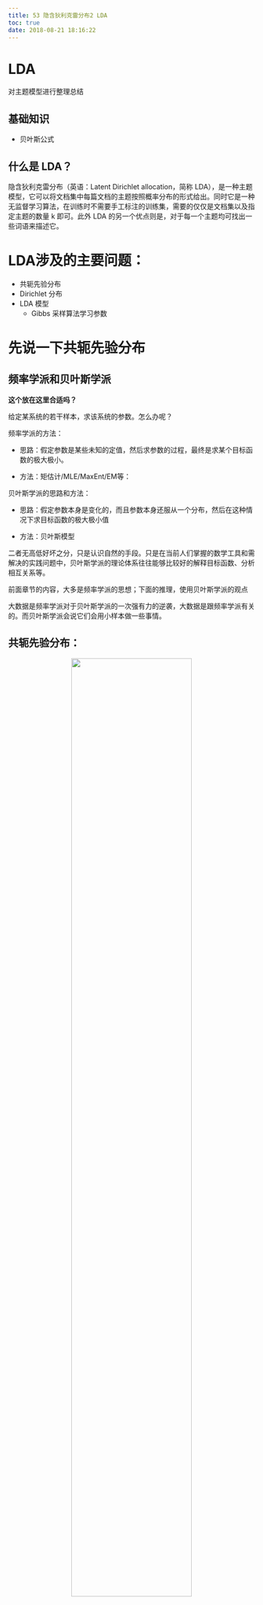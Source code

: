 ```yaml
---
title: 53 隐含狄利克雷分布2 LDA
toc: true
date: 2018-08-21 18:16:22
---
```

# LDA

对主题模型进行整理总结


## 基础知识

* 贝叶斯公式


## 什么是 LDA？


隐含狄利克雷分布（英语：Latent Dirichlet allocation，简称 LDA），是一种主题模型，它可以将文档集中每篇文档的主题按照概率分布的形式给出。同时它是一种无监督学习算法，在训练时不需要手工标注的训练集，需要的仅仅是文档集以及指定主题的数量 k 即可。此外 LDA 的另一个优点则是，对于每一个主题均可找出一些词语来描述它。


# LDA涉及的主要问题：


- 共轭先验分布
- Dirichlet 分布
- LDA 模型
    - Gibbs 采样算法学习参数








# 先说一下共轭先验分布




## 频率学派和贝叶斯学派


**这个放在这里合适吗？**

给定某系统的若干样本，求该系统的参数。怎么办呢？

频率学派的方法：




  * 思路：假定参数是某些未知的定值，然后求参数的过程，最终是求某个目标函数的极大极小。


  * 方法：矩估计/MLE/MaxEnt/EM等：


贝叶斯学派的思路和方法：


  * 思路：假定参数本身是变化的，而且参数本身还服从一个分布，然后在这种情况下求目标函数的极大极小值


  * 方法：贝叶斯模型


二者无高低好坏之分，只是认识自然的手段。只是在当前人们掌握的数学工具和需解决的实践问题中，贝叶斯学派的理论体系往往能够比较好的解释目标函数、分析相互关系等。

前面章节的内容，大多是频率学派的思想；下面的推理，使用贝叶斯学派的观点

大数据是频率学派对于贝叶斯学派的一次强有力的逆袭，大数据是跟频率学派有关的。而贝叶斯学派会说它们会用小样本做一些事情。


## 共轭先验分布：

<p align="center">
    <img width="70%" height="70%" src="http://images.iterate.site/blog/image/180728/ceehb3b1fL.png?imageslim">
</p>

不同的参数\theta的时候都是除以 p(x)的，所以 p(x)本身跟我是没有关系的，只是样本存在的证据，它本身无法对我的\theta 提供更多信息

所以要想\(P(\theta \mid x)\) 最大，本质上就是想让\(P(\theta \mid x)P(\theta)\) 最大，

在极大似然估计 MLE中，我们是假定\(P(\theta)\) 都是相等的，即均匀分布，所以求出最大的\(P(\theta \mid x)\) 我们就认为是最大的\(P(\theta \mid x)\) 。**是这样吗？要验证下。**

而如果\(P(\theta)\) 不是均匀分布的，那么我们就需要考虑\(P(\theta \mid x)P(\theta)\) 这个整体，就是 MAP，即极大后验概率。

这一点可以认为：频率学派是贝叶斯学派的一种特殊情况，即\(P(\theta)\) 为均匀分布。

正常而言\(P(\theta \mid x)\) 这个后验概率的分布，与\(P(\theta)\) 这个先验概率分布是不同的分布，如果选择了某一个合适的\(P(\theta \mid x)\) ，是的二者是同样的分布率，那么这种时候先验和后验就是互为共轭分布，而这个时候的这个先验函数\(P(\theta)\) 就是似然函数\(P(\theta \mid x)\) 的共轭先验分布。

** 为什么要使先验概率和后验概率是同一种分布呢？ **


##


<p align="center">
    <img width="70%" height="70%" src="http://images.iterate.site/blog/image/180728/B04kEfJ5fe.png?imageslim">
</p>



## 到底为什么要提出共轭先验分布？ 在实践层面如何起作用？


共轭先验分步的实践意义


<p align="center">
    <img width="70%" height="70%" src="http://images.iterate.site/blog/image/180728/l38Kba4G7j.png?imageslim">
</p>

其实我们已经接触过了：


<p align="center">
    <img width="70%" height="70%" src="http://images.iterate.site/blog/image/180728/L0FmmCKHcJ.png?imageslim">
</p>

$\lambda$ 是乘法因子。

为什么敢加这个<p align="center">
    <img width="70%" height="70%" src="http://images.iterate.site/blog/image/180728/e3h2I37cIe.png?imageslim">
</p>？本质上平方和损失就是假定参数\theta 服从高斯分布的贝叶斯学派的思想。没明白？

$f(x)=a*e^(b*x^2)$  这里面的 a 和 b 都是系数，如果能得到这个，这里面的 x 一定是高斯分布的，只不过这里面的均值是 0。好像有这么一回事。再看下。

上面这个其实就是贝叶斯学派的一个应用。再看一下之前这部分的文章。



OK，继续复习：

<p align="center">
    <img width="70%" height="70%" src="http://images.iterate.site/blog/image/180728/b19CcldlcC.png?imageslim">
</p>


这个东西可以在一定程度上解释：频率的极限是概率。

这个与我们的大数定理是不矛盾的


那么我们现在给出一个问题：

<p align="center">
    <img width="70%" height="70%" src="http://images.iterate.site/blog/image/180728/0FI6D99EGA.png?imageslim">
</p>

<p align="center">
    <img width="70%" height="70%" src="http://images.iterate.site/blog/image/180728/8e2m4gaH9f.png?imageslim">
</p>不能，因为我们的样本太少了。


如果对公式进行修正，感觉就合理了一些了。那么这个修正的值是什么？为什么可以加上这个修正值？这个加几这个背后有什么理论吗？

我们就造一个理论出来：

上述过程的理论解释：

<p align="center">
    <img width="70%" height="70%" src="http://images.iterate.site/blog/image/180728/5ccmAC36Al.png?imageslim">
</p>

**我还是没有明白为什么要用共轭先验？普通的先验为什么不行？为什么后验与先验一定是同分布的？**

Beta分布就是二项分布的共轭分布。

先验概率和后验概率的关系：


<p align="center">
    <img width="70%" height="70%" src="http://images.iterate.site/blog/image/180728/KCmK1Hd8cg.png?imageslim">
</p>

到<p align="center">
    <img width="70%" height="70%" src="http://images.iterate.site/blog/image/180728/higL6m7mjk.png?imageslim">
</p>这一步，是把归化因子去掉了。

可见，上面的二项分布，乘以一个 Beta 分布，结果仍然服从一个 Beta 分布。

所以，先验后验都是 Beta 分布，所以它们互为共轭的。

其实先验分布的\alpha 和\beta 与 x 进行了加和，而 x 是硬币扔完之后朝上的次数。

我们把\alpha 和\beta 叫做伪计数。




## 伪计数


<p align="center">
    <img width="70%" height="70%" src="http://images.iterate.site/blog/image/180728/AjGh5JEbiF.png?imageslim">
</p>

而上面的例子中的 5 和 10 就对应 $\alpha$ 和 $\beta$ ，可以看到，这个 5 和 10 在样本数量很少的时候，可以极大的调节这个结论使更合理，但是如果在样本很大的时候，5和 10 就不起作用了，

这个其实就是用贝叶斯这套机制的重要内容：能够在小样本的时候，使它在一定程度上是合理的。我们发现，如果不加上 5 和 10，那么结果显然过拟合了，而有了这个先验的条件就可以避免过拟合。

实际上之前我们讲的<p align="center">
    <img width="70%" height="70%" src="http://images.iterate.site/blog/image/180728/KIc0c3IF8L.png?imageslim">
</p>也就是为了防止过拟合。

感觉上面的这还是很厉害的，但是只支持二项分布吗？

实际上是可以推广出来的：

## 共轭先验的直接推广


从 2 到 K：

* 二项分布 -> 多项分布
* Beta分布 -> Dirichlet分布


**厉害呀。看到多项分布，立马就想到了文档的主题分布和主题的词分布 都是多项分布。**

这里我么加一个引子：一个 Gamma 函数

# Gamma函数


Γ函数是阶乘在实数上的推广

<p align="center">
    <img width="70%" height="70%" src="http://images.iterate.site/blog/image/180728/fb0hkfdEe9.png?imageslim">
</p>

所以，当我们看到\(\Gamma(n)\)的时候，一定要知道这个是\((n-1)!\)

**厉害了，这个函数是怎么发现的？**

OK，我们继续看 Dirichlet 分布：


# Dirichlet 分步


参照 Beta 分步的定义：

<p align="center">
    <img width="70%" height="70%" src="http://images.iterate.site/blog/image/180728/d3EkcDfaCI.png?imageslim">
</p>

## Dirichlet分步的定义：


<p align="center">
    <img width="70%" height="70%" src="http://images.iterate.site/blog/image/180728/Fhc6Fl9kID.png?imageslim">
</p>

解释一下：

刚才我们的 Beta 分布 里面的\alpha 和\beta 是超参数

把\theta 变成 k 个，组成一个向量\(overrightarrow{p}\)

把\alpha 写成 k 个，组成一个向量\(overrightarrow{\alpha}\)


![](http://images.iterate.site/blog/image/180728/ihldJDkClc.png?imageslim)就是对应的<p align="center">
    <img width="70%" height="70%" src="http://images.iterate.site/blog/image/180728/3iL52b41Cf.png?imageslim">
</p>




![](http://images.iterate.site/blog/image/180728/mHgiekgkjD.png?imageslim)就是对应的<p align="center">
    <img width="70%" height="70%" src="http://images.iterate.site/blog/image/180728/a3aaHBfb2k.png?imageslim">
</p>


比如说 $\alpha_1=2$，$\alpha_2=3$，$\alpha_3=4$ 那么：


<p align="center">
    <img width="70%" height="70%" src="http://images.iterate.site/blog/image/180728/jJL85d19G4.png?imageslim">
</p>就是： $9!/(1!2!3!)$




我们假定![](http://images.iterate.site/blog/image/180728/55Ei454I9C.png?imageslim)记作：![](http://images.iterate.site/blog/image/180728/f55Fbcd3d7.png?imageslim)也就是说：<p align="center">
    <img width="70%" height="70%" src="http://images.iterate.site/blog/image/180728/FI9gCbaeI5.png?imageslim">
</p>

我们说一下 $\alpha$ 对我们的分布的影响：


## Dirichlet 分步分析


<p align="center">
    <img width="70%" height="70%" src="http://images.iterate.site/blog/image/180728/AbakBGhC3g.png?imageslim">
</p>

参数决定的是 $p1,p2...pk$  的概率。


<p align="center">
    <img width="70%" height="70%" src="http://images.iterate.site/blog/image/180728/1cm8lD07Fk.png?imageslim">
</p>所以它的自由度是 k-1维的，所以，我们的 Dirichlet 分布是用 k 个变量来约束 k-1个变量。


比如说，抛硬币那个例子中的\theta 朝上的概率，实际上只有这一个参数，但是到了 Beta 分布里面，就有了\alpha 和\beta 两个参数 来决定一个\theta 。

虽然说\alpha 有 k 个，但是我们实践中取\alpha_1=\alpha_2=...=\alpha_k 等于某一个数。k个维度都取相同的。

这个时候就是对称的 dirichlet 分布。

因为正常而言，我们无法假定这 p_1，p_2，p_k那个维度是更重要的。因此根据最大熵模型的特点，什么都不知道的时候，取均匀分布。

Symmetric Dirichlet distribution

A very common special case is the symmetric Dirichlet distribution, where all of the elements making up the parameter vector have the same value. Symmetric Dirichlet distributions are often used when a Dirichlet prior is called for, since there typically is no prior knowledge favoring one component over another.Since all elements of the parameter vector have the same value, the distribution alternatively can be parametrized by a single scalar value α, called the concentration parameter(聚集参数).

所以，这个时候\alpha 全部相等，此时，就从一个向量退化称一个标量


## 对称 Dirichlet 分布：




<p align="center">
    <img width="70%" height="70%" src="http://images.iterate.site/blog/image/180728/9lhgcbLF21.png?imageslim">
</p>


<p align="center">
    <img width="70%" height="70%" src="http://images.iterate.site/blog/image/180728/5AACLcFfmh.png?imageslim">
</p>




## 对称 Dirichlet 分布的参数分析：




<p align="center">
    <img width="70%" height="70%" src="http://images.iterate.site/blog/image/180728/HEHC73d2Bg.png?imageslim">
</p>

\alpha 等于 1 时候是平的

\alpha 大于 1 的时候是中间高的。

\alpha 小于 1    在某一个维度上，p1=p2=0的时候，p3值能取最大， 取某一个维度的时候概率是最高的，取三个都相等的时候概率是最低的。 **什么意思？**

这个图的意思是：假如说 x1，x2,x3是三个概率，三个维度上取加和为 1，那么，我只需要研究 x1，x2就行，对于任何的 x1 取某个值，x2取某个值，等一定会有某个概率值，那个值我们记作 p(x1,x2)，由于是画的 p(x1,x2)的 lnp(x1,x2)，因此有正有负。

**还是没明白？到底这个图的纵轴是什么？为什么与\alpha 有关？x是什么？p是什么？**



比如我有<p align="center">
    <img width="70%" height="70%" src="http://images.iterate.site/blog/image/180728/HF7eh92fDk.png?imageslim">
</p>这几个点的分布，取第一个值的概率是 0.2，取第二个是 0.3.。。，如果我以概率来从这几个数中取，可能有 30%的情况取到第二个数，虽然第三个数取到的概率是 0.03，但是仍然是可能被取到的，如果做了 1000 次实验，正常而言，可能有 30 次被取到。

而上图：比如说这个点![](http://images.iterate.site/blog/image/180728/EA9690BH1E.png?imageslim)有 0.2的概率被取到而<p align="center">
    <img width="70%" height="70%" src="http://images.iterate.site/blog/image/180728/572Ihkg00B.png?imageslim">
</p>可能有 0.1的概率被取到。

**上面这个图是从 wiki 上下载的，最好到 wiki 上再看一下，因为还没怎么理解它的意思。**


<p align="center">
    <img width="70%" height="70%" src="http://images.iterate.site/blog/image/180728/gCC09b4B4C.png?imageslim">
</p>




## 参数 α 对 Dirichlet 分布的影响




<p align="center">
    <img width="70%" height="70%" src="http://images.iterate.site/blog/image/180728/L6ffAkJ1EA.png?imageslim">
</p>

\(x_1,x_2,p(x_1,x_2)\)这张图更重要，x1是一个轴，x2是一个轴，纵轴是 p(x1,x2) 是一个概率值，所以

\(\{a_k\}=0.1\) 时候，会极大的归属到某个轴上，这样就利于做收敛，因为我的词就老是会几种到某个主题上去，经过若干次迭代就能得到我们的结论。而\alpha 越小，就表示主题越鲜明。

而\alpha 为 1 的时候，意味着各个主题被取到的概率是一样的，也就是说这时候的主题是最不鲜明的。

当\alpha 很大的时候，相当于主题偏向于都几种在最中庸的那种状态。即这篇文章只要是社会上出现的主题，都会涉及 。越是主题相等越不鲜明。



当\alpha=1的时候，这个


<p align="center">
    <img width="70%" height="70%" src="http://images.iterate.site/blog/image/180728/62LDaFab1I.png?imageslim">
</p>

式子里面的 \(p_k^{\alpha-1}\) 就是 1 ，其实就是均匀分布。



注意，当我们的语料的数量足够大的时候，\alpha 的值其实是没有影响的，因为这个时候\alpha 先验的额影响已经很小了。



参数选择对对称 Dirichlet 分布的影响

When α=1, the symmetric Dirichlet distribution is
equivalent to a uniform distribution over the open
standard (K−1)-simplex, i.e. it is uniform over all
points in its support. Values of the concentration
parameter above 1 prefer variants that are dense,
evenly distributed distributions, i.e. all the valu es
within a single sample are similar to each other. Values
of the concentration parameter below 1 prefer sparse
distributions, i.e. most of the values within a single
sample will be close to 0, and the vast majority of the
mass will be concentrated in a few of the values.




## 多项分布的共轭分布是 Dirichlet 分布




<p align="center">
    <img width="70%" height="70%" src="http://images.iterate.site/blog/image/180728/ckd0fii7DC.png?imageslim">
</p>



说实话上面的还没怎么理解。

现在开始说明 LDA“

这个 LDA 一定要自己解释清楚，并且根据


# LDA的解释


共有 m 篇文章，一共涉及了 K 个主题；

每篇文章(长度为 N m )都有各自的主题分布，主题分布是多项分布，该多项分布的参数服从 Dirichlet 分布，该 Dirichlet 分布的参数为α；

每个主题都有各自的词分布，词分布为多项分布，该多项分布的参数服从 Dirichlet 分布，该 Dirichlet 分布的参数为 β ；

对于某篇文章中的第 n 个词，首先从该文章的主题分布中采样一个主题，然后在这个主题对应的词分布中采样一个词。不断重复这个随机生成过程，直到 m 篇文章全部完成上述过程。



m篇文档是样本给定的，K是我们自己设的。

主题分布是一个 k 点分布，因此这个主题分布是多项的，只不过在某些主题上概率大些而已。这个主题的参数服从的是 Dirichlet 分布，这个 Dirichlet 分布的参数我们记作\alpha .

任何一个主题在词典中的所有词上都有一个概率值，只不过有的概率值是极小的而已，


<p align="center">
    <img width="70%" height="70%" src="http://images.iterate.site/blog/image/180728/iHkdmG7mBE.png?imageslim">
</p>

这个 w 表示的是文档的第 n 个词，是一个可以观测的变量。

首先，\alpha 是 dirichlet 分布的参数，根据这个参数就可以决定一个主题分布 \(\overrightarrow{\vartheta}_m\)，我们从主题分布里面可以采样出一个主题出来： \(z_{m,n}\)，（**什么叫就可以采样出一个主题？**）这个就是第 m 篇文档的第 n 个词应该属于那个主题。

然后，如果有了\beta 这个超参数，我们就可以利用这个超参数所决定的 dirichlet 分布去采样出一个相应的词分布出来\(\overrightarrow{\varphi}_k\)，假设有 K 个主题，那么我的词分布就有 K 个，比如，我的主题的数目是 K，词的数目是 V，那么对于一号主题而言，一号主题的词分布是 V 个值，二号主题的词分布也是 V 个值，等等。所以这个\(\varphi\) 是有 K 个的。那这样子有 K 个主题，我从主题分布\(\overrightarrow{\vartheta}_m\)里面采样出某一个主题 \(z_{m,n}\)，因此，我就用这个主题 \(z_{m,n}\)与我的 K 个主题分布\(\overrightarrow{\varphi}_k\)一结合，我就选中了第 z 个主题，然后。。。。 由于前面我们已经有一个主题 \(z_{m,n}\)，那么这个主题对应的词分布是多少，这个就共同决定了一个词\(w_{m,n}\)。

上面就是这个模型的物理意义。** 没明白？**

方框的意思是一对多



这个是本章的最关键的一页。


## 详细解释




<p align="center">
    <img width="70%" height="70%" src="http://images.iterate.site/blog/image/180728/b2IElhdKEA.png?imageslim">
</p>

一般用 term 和 token 来表示词汇或词项，也就是字典里面的词，这个是不可重复的，

而 word 是可以重复的某一个词，是文章中的某个词。

其实感觉上面这一页还是比较好理解的。

图中 K 为主题个数，M为文档总数，Nm是第 m 个文档的单词总数。β是每个 Topic 下词的多项分布的 Dirichlet 先验参数，α是每个文档下 Topic 的多项分布的 Dirichlet 先验参数。zmn是第 m 个文档中第 n 个词的主题，wmn是 m 个文档中的第 n 个词。两个隐含变量θ和φ分别表示第 m 个文档下的 Topic 分布和第 k 个 Topic 下词的分布，前者是 k 维(k为 Topic 总数)向量，后者是 v 维向量(v为词典中 term 总数)



我们来说一下参数的学习


# 参数的学习




<p align="center">
    <img width="70%" height="70%" src="http://images.iterate.site/blog/image/180728/ci8fcmK536.png?imageslim">
</p>

上面这个式子根据的是贝叶斯网络

但是为什么这个地方这么写？\(\overrightarrow{\varphi}_{z_{m,n} }\)


因为 z 可以看成是一个 int 值，它采样出来某一个 z 的时候，我就用这个主题编号去选第几个主题分布就行。因此，虽然这么写，但是本质上是两个变量。


注意，这个地方是一个词袋模型 ，比如说一把一篇文档打乱了之后，在 LDA 中仍然认为这个是同一片文章







那么在给定了主题和给定了词分布的情况下，看到词的概率有多大呢？




## 似然概率




<p align="center">
    <img width="70%" height="70%" src="http://images.iterate.site/blog/image/180728/KBf22BD114.png?imageslim">
</p>

\(W_{mn}\) 指的是第 m 篇文档的第 n 个词。这个词是 t 的概率就是：<p align="center">
    <img width="70%" height="70%" src="http://images.iterate.site/blog/image/180728/0G9577hHfH.png?imageslim">
</p>

比如 p(Wmn="好")


<p align="center">
    <img width="70%" height="70%" src="http://images.iterate.site/blog/image/180728/9ClF1B2HHa.png?imageslim">
</p>这个就是整个看到的整个语料的联合概率。厉害了


实际上由于每个


<p align="center">
    <img width="70%" height="70%" src="http://images.iterate.site/blog/image/180728/IHfhc3L709.png?imageslim">
</p>

非常小，也就是说这个


<p align="center">
    <img width="70%" height="70%" src="http://images.iterate.site/blog/image/180728/f0KECBFhBd.png?imageslim">
</p>

会非常非常小，而这个时候计算机里面就要取对数，不然实在太小。这个问题在 HMM 中也会介绍







现在说一下 Gibbs 采样：




# Gibbs 采样




<p align="center">
    <img width="70%" height="70%" src="http://images.iterate.site/blog/image/180728/8L1faH5h4e.png?imageslim">
</p>

给定了\alpha 和 \beta  我们想推测一下这个词与某个主题出现的联合概率。

因为假如我拿到了这个联合概率，那么所有的信息都能拿到。这个之前说过，比如我有 p(x,y)那么要求 p(x)就直接把 y 求积分积掉就行。而如果还要求 p(x|y)那么就是 p(x,y)/p(y)  就行

联合分布：


<p align="center">
    <img width="70%" height="70%" src="http://images.iterate.site/blog/image/180728/7la33312jj.png?imageslim">
</p>

\(p(\overrightarrow{w}\mid \overrightarrow{z},\overrightarrow{\beta})\) 相当于是给定了某个主题之下的采样的某个词的概率。

\(p(overrightarrow{z}\mid \overrightarrow{\alpha})\) 这个是给定了\alpha 之后采样的某个主题的概率是多大。

虽然这两个式子看起来不同，但是实际上在网络上是类似的：

\(p(overrightarrow{z}\mid \overrightarrow{\alpha})\) 对应<p align="center">
    <img width="70%" height="70%" src="http://images.iterate.site/blog/image/180728/6D8eJ78dD3.png?imageslim">
</p>

\(p(\overrightarrow{w}\mid \overrightarrow{z},\overrightarrow{\beta})\) 对应<p align="center">
    <img width="70%" height="70%" src="http://images.iterate.site/blog/image/180728/F2IE7c96F3.png?imageslim">
</p>

\(n_m^{(k)}\)  即第 m 个文档里面主题 k 出现的次数。



先计算第一个因子：


## 计算因子


<p align="center">
    <img width="70%" height="70%" src="http://images.iterate.site/blog/image/180728/5ke41dbj0j.png?imageslim">
</p>

<p align="center">
    <img width="70%" height="70%" src="http://images.iterate.site/blog/image/180728/89Gakhk3I0.png?imageslim">
</p>

解释：

\(p(\overrightarrow{w}\mid \overrightarrow{z},\overrightarrow{\beta})\) 是\beta 到 w ，所以要对\Phi 进行积分，所以说我们给定了超参数\beta 的时候，采样到了某一个词分布\(\underline{\Phi}\) ，然后在给定了词分布和第 z 号主题的时候，我们采样到了这个词\(p(\overrightarrow{w}\mid \overrightarrow{z},\underline{\Phi})\)  。最后我们把所有的主题都做一个积分。

再说细一点：比如我的\beta 会采样到很多的词分布，这次采样到了某个词分布，能够得到这个词 word，然后有一次采样到了某个分布，又能够得到这个词 word，每一个都相当于是从\beta 到 w 的路径。我们把所有的词分布都采样完，再把每一个词分布得到这个词的概率都加起来，就得到了这个式子。

我的理解：就是不管你过来的是什么主题，我只想算出在这一套\beta的情况下 ，某个为 t 的词出现的概率是多少。就是这个积分的意思。






由于![](http://images.iterate.site/blog/image/180728/69a6KDF3jb.png?imageslim)是一个 dirichlet 分布，而![](http://images.iterate.site/blog/image/180728/dl6AfLE4kl.png?imageslim)所以，我们可以把这个带入到<p align="center">
    <img width="70%" height="70%" src="http://images.iterate.site/blog/image/180728/CIc4Hi1hcc.png?imageslim">
</p>




里面。




我们看前面这个：<p align="center">
    <img width="70%" height="70%" src="http://images.iterate.site/blog/image/180728/636k5DGEcD.png?imageslim">
</p>，这个是给定了某个主题的词分布




和某个主题之后，词的概率，这是一个普通的多项分布。由于 term 有 V 个，所以这是一个 V 项分布。那么当我的 w 想取到 t 的时候，有多少个是属于 z 这个分布的，就是<p align="center">
    <img width="70%" height="70%" src="http://images.iterate.site/blog/image/180728/gJKjg0H8HL.png?imageslim">
</p>







**![](http://images.iterate.site/blog/image/180728/5F5mjh1F4A.png?imageslim)这个式子没明白？为什么![](http://images.iterate.site/blog/image/180728/2Gi04JgaJ0.png?imageslim)这个放在![](http://images.iterate.site/blog/image/180728/fLE56JF5HH.png?imageslim)前面？为什么是<p align="center">
    <img width="70%" height="70%" src="http://images.iterate.site/blog/image/180728/2Bc9KD1DGi.png?imageslim">
</p>这个？里面的乘法是那里来的？而且为什么要先对 t 求 prod？这个<p align="center">
    <img width="70%" height="70%" src="http://images.iterate.site/blog/image/180728/c8dCKJDJ6d.png?imageslim">
</p>是数出来的吗？为什么要相乘？而且，多项分布的时候，求其中某一个出现的概率是怎么算的？多项分布再看下。**














那么拿到了这个积分<p align="center">
    <img width="70%" height="70%" src="http://images.iterate.site/blog/image/180728/J1h8dckDA3.png?imageslim">
</p>怎么求呢？首先我们看到了：




![](http://images.iterate.site/blog/image/180728/6D993hIhHB.png?imageslim)这个式子的左右两边同时对 p 求积分，左边对 p 积分是 1，那么我正好把右边的![](http://images.iterate.site/blog/image/180728/2fEjGmg1ad.png?imageslim)乘到左边去，然后得到![](http://images.iterate.site/blog/image/180728/mf7b1KkkEm.png?imageslim)而由于<p align="center">
    <img width="70%" height="70%" src="http://images.iterate.site/blog/image/180728/m9Fm8DfGeC.png?imageslim">
</p>



这部分不含![](http://images.iterate.site/blog/image/180728/mic9Ed2jeh.png?imageslim)，因此把它直接放到积分外面，而<p align="center">
    <img width="70%" height="70%" src="http://images.iterate.site/blog/image/180728/94jh113gEE.png?imageslim">
</p>
的积分根绝上面的式子可以写成![](http://images.iterate.site/blog/image/180728/4CEcCF9Ebk.png?imageslim)。也就是说：得到：<p align="center">
    <img width="70%" height="70%" src="http://images.iterate.site/blog/image/180728/E0LJ8B39I6.png?imageslim">
</p>





## 类似的，可以计算第二个因子：




<p align="center">
    <img width="70%" height="70%" src="http://images.iterate.site/blog/image/180728/i8flD50maJ.png?imageslim">
</p>



上面的两个可以看成：![](http://images.iterate.site/blog/image/180728/15kJAIKi0G.png?imageslim)与![](http://images.iterate.site/blog/image/180728/g1Fd9hl2J5.png?imageslim)成正比，![](http://images.iterate.site/blog/image/180728/4jgegF9FhK.png?imageslim)与<p align="center">
    <img width="70%" height="70%" src="http://images.iterate.site/blog/image/180728/5JG8JkhF5a.png?imageslim">
</p>成正比。而所以，后面我就不管分母的问题，只管分子，**为什么可以不管分母？难道，不管是什么\alpha 的<p align="center">
    <img width="70%" height="70%" src="http://images.iterate.site/blog/image/180728/j1iD83mKCF.png?imageslim">
</p>都一样？**

所以，我们就可以往后面写了：

我要想知道这个词属于某个主题的概率：就看一下除了我这个词之外，其它的词的主题是什么。

Gibbs采样蕴含这一个思想：我想看看我所属的类别，我就看看别的人属于什么类别。**没明白？到底怎么真切理解？**




## Gibbs updating rule




<p align="center">
    <img width="70%" height="70%" src="http://images.iterate.site/blog/image/180728/kHile891Bi.png?imageslim">
</p>

这里的![](http://images.iterate.site/blog/image/180728/I3fLl50BbJ.png?imageslim)是指除了 i 以外其它的主题。分子之所以是![](http://images.iterate.site/blog/image/180728/glhfIehgJ1.png?imageslim)是因为 i 和除 i 以外的写在一起。这个![](http://images.iterate.site/blog/image/180728/l81e6fHBb0.png?imageslim)就等于![](http://images.iterate.site/blog/image/180728/B849E3c8cE.png?imageslim)其中 p(wi){ width=55% }就是\(p(w_i|\overrightarrow{z}_{\neg i})\)，因为 i 与非 i 是独立的，因此直接写成 p(wi)


![](http://images.iterate.site/blog/image/180728/eDch2DGeLA.png?imageslim)是把之前的两个式子的结果带入进来，而之所以\(p(\w_i)\)没有了，是因为这个是一个词在样本给定之后的概率分布，在给定样本之后就是一个确认的值，因此直接扔掉了。因为这个\(\propto\){ width=55% }是要求成比例就行。


带入之后。![](http://images.iterate.site/blog/image/180728/I1lhaHf924.png?imageslim)就是<p align="center">
    <img width="70%" height="70%" src="http://images.iterate.site/blog/image/180728/bAb6FGki46.png?imageslim">
</p> 没明白？**为什么![](http://images.iterate.site/blog/image/180728/4BGc1hfd2k.png?imageslim)比<p align="center">
    <img width="70%" height="70%" src="http://images.iterate.site/blog/image/180728/Dd0jEGJEg4.png?imageslim">
</p>小 1？**

<p align="center">
    <img width="70%" height="70%" src="http://images.iterate.site/blog/image/180728/LJkj42A2JK.png?imageslim">
</p>这个指的是某一个词 t term可能隶属于第 k 号主题 出现了几次，比如说，在所有主题的第 1，2个主题中出现了，那么值就是 2，


<p align="center">
    <img width="70%" height="70%" src="http://images.iterate.site/blog/image/180728/AeKadCC98F.png?imageslim">
</p>的意思是除去这篇这篇文档中第 i 个词以外的时候，词 t 在第 k 号主题中出现了多少次。**是不是这个意思？还是没明白？**


而这个<p align="center">
    <img width="70%" height="70%" src="http://images.iterate.site/blog/image/180728/gGH8hF74FH.png?imageslim">
</p>是第 m 个文档中第 k 个主题出现的次数，这个是一个常数项，这个与我们要求的东西无关，因此直接扔掉。就得到了最后的式子。

![](http://images.iterate.site/blog/image/180728/ClcE8Hg3aH.png?imageslim)![](http://images.iterate.site/blog/image/180728/LgFCKKK3gg.png?imageslim)这个词 t 隶属于第 k 号主题的个数有多少个<p align="center">
    <img width="70%" height="70%" src="http://images.iterate.site/blog/image/180728/26F9m15mI2.png?imageslim">
</p>是 m 文档里面第 k 个主题出现多少次。所以这两个都可以通过样本数出来，而\alpha 和\beta 是已知的，所以这个数是可以算的。所以这个都是可以通过编程实现的。



注意：最初的时候所有词的主题都是随机给的。




OK 刚才我们推出了重要的结论。




但是我们现在只是得到了第 i 号词主题是第 k 号的概率是什么，




我们项知道这篇文档的主题分布是什么？




我们也想知道每个主题的词分布是什么？


词分布和主题分布


<p align="center">
    <img width="70%" height="70%" src="http://images.iterate.site/blog/image/180728/03aehaLcA0.png?imageslim">
</p>

在已知了 z 这个隐变量的时候，我们就可以这么写了![](http://images.iterate.site/blog/image/180728/5iE8b0AFih.png?imageslim)，因为根据马尔科夫毯，我们只要把它的父亲孩子和亲家拿出来，那么它就相对独立了。所以我们现在研究<p align="center">
    <img width="70%" height="70%" src="http://images.iterate.site/blog/image/180728/2AdJfbg7Ah.png?imageslim">
</p>就可以这样研究了。

![](http://images.iterate.site/blog/image/180728/41g112J6K2.png?imageslim)是归一化因子。<p align="center">
    <img width="70%" height="70%" src="http://images.iterate.site/blog/image/180728/ie6A6JmDjC.png?imageslim">
</p>是给定一个\alpha 的时候它的主题分布，是一个 dirichlet 分布。![](http://images.iterate.site/blog/image/180728/d88B4ij4lm.png?imageslim)是给定一个\theta的时候采样的某一个主题，这个就是一个普通的 k 项分布。那么 k 项分布乘以它的共轭分布就得到了一个 dirichlet 分布。而这个![](http://images.iterate.site/blog/image/180728/951CGeLiIg.png?imageslim)的期望就是<p align="center">
    <img width="70%" height="70%" src="http://images.iterate.site/blog/image/180728/20L346mjLH.png?imageslim">
</p>。

**还是有些不清楚？**




## Gibbs采样算法：

<p align="center">
    <img width="70%" height="70%" src="http://images.iterate.site/blog/image/180728/h5DiG4C1F1.png?imageslim">
</p>




## 代码实现：


数目：




  * 文档数目：M


  * 词数目：V(非重复的，“term”)


  * 主题数目：K


记号：


  * 用 d 表述第几个文档，k表示主题，w表示词汇(term)，n表示词(word)


三个矩阵和三个向量


  * z[d][w]：第 d 篇文档的第 w 个词来自哪个主题。M行，X列，X为相应文档长度：即词(可重复)的数目。


  * nw[w][t]：第 w 个词是第 t 个主题的次数。word-topic矩阵，列向量 nw[][t]表示主题 t 的词频数分布；V行 K 列


  * nd[d][t]：第 d 篇文档中第 t 个主题出现的次数，doc-topic矩阵，行向量 nd[d]表示文档 d 的主题频数分布。M行，K列。


  * 辅助向量：


    * ntSum[t]：第 t 个主题在所有语料出现的次数，K维


    * ndSum[d]：第 d 篇文档中词的数目(可重复)，M维；


    * P[t]：对于当前计算的某词属于主题 t 的概率，K维。





nw 和 nd 就是这![](http://images.iterate.site/blog/image/180728/0fAA85hHca.png?imageslim)里面的![](http://images.iterate.site/blog/image/180728/j4L4acjF2j.png?imageslim)和<p align="center">
    <img width="70%" height="70%" src="http://images.iterate.site/blog/image/180728/5HagcGla4i.png?imageslim">
</p>

## Code




<p align="center">
    <img width="70%" height="70%" src="http://images.iterate.site/blog/image/180728/80fFEAiKa4.png?imageslim">
</p>

因为我们的文档里卖弄会有一些停止词，所以 stop_words 里面就是停止词库，然后把停止词过滤掉


<p align="center">
    <img width="70%" height="70%" src="http://images.iterate.site/blog/image/180728/D63Hd7a4HH.png?imageslim">
</p>

把第 m 篇文档中的第 i 个词在词典中是第几号，然后做 gibbs 采样。然后计算主题分布和词分布。

gibbs采样用的是：<p align="center">
    <img width="70%" height="70%" src="http://images.iterate.site/blog/image/180728/djAHe6Bfm7.png?imageslim">
</p>这个公式，

计算主题分布用的是：<p align="center">
    <img width="70%" height="70%" src="http://images.iterate.site/blog/image/180728/jB655b4jiH.png?imageslim">
</p>这个公式

计算词分布用的是：<p align="center">
    <img width="70%" height="70%" src="http://images.iterate.site/blog/image/180728/5m0m9JJ5Cb.png?imageslim">
</p>这个公式


<p align="center">
    <img width="70%" height="70%" src="http://images.iterate.site/blog/image/180728/j6bJmgc8iB.png?imageslim">
</p>



<p align="center">
    <img width="70%" height="70%" src="http://images.iterate.site/blog/image/180728/bBAI972ACh.png?imageslim">
</p>



<p align="center">
    <img width="70%" height="70%" src="http://images.iterate.site/blog/image/180728/aLLdF3ga4f.png?imageslim">
</p>

有人提到了 MCMC 采样，第一个 MC 是马尔科夫链，第二个 MC 是蒙特卡洛，到底什么是 MCMC 采样？

来一篇新文档的时候，每个主题对应的词分布还是可以使用的，也就是说每个词对应的主题概率也是定的，那么来一个新文档还是可以利用主题的词分布来进行计算的，就不用更多的 gibbs 采样了。到底怎么做的？

下面说一下超参数的确定：


# 超参数的确定






  * 交叉验证


  * α表达了不同文档间主题是否鲜明，β度量了有多少近义词能够属于同一个类别。


  * 给定主题数目 K，可以使用：


    * α=50/K


    * β=0.01


    * 注：不一定普遍适用







## 一种迭代求超参数的方法：




<p align="center">
    <img width="70%" height="70%" src="http://images.iterate.site/blog/image/180728/b17f9IkD3g.png?imageslim">
</p>

如果我们有了一个\alpha 值，那么带到<p align="center">
    <img width="70%" height="70%" src="http://images.iterate.site/blog/image/180728/jacc4jiAGE.png?imageslim">
</p>
这个公式中，总是可以求出新的\alpha 值的。因此，我们可以迭代出来一个\alpha 值，这个就可以作为我的\alpha



实践中有各种各样求超参数的形式，**要自己总结下**



号，现在对 LDA 总结一下。


# LDA总结：


由于在词和文档之间加入的主题的概念，可以较好的解决一词多义和多词一义的问题。

在实践中发现，LDA用于短文档往往效果不明显——这是可以解释的：因为一个词被分配给某个主题的次数和一个主题包括的词数目尚未敛。往往需要通过其他方案“连接”成长文档。比如：用户评论/Twitter/微博

LDA可以和其他算法相结合。首先使用 LDA 将长度为 Ni 的文档降维到 K 维(主题的数目)，同时给出每个主题的概率(主题分布)，从而可以使用 if-idf继续分析或者直接作为文档的特征进入聚类或者标签传播算法——用于社区发现等问题。



LDA对于短文档是效果不明显的。

把这个用户所有的文档连起来或者做其它操作，总之，做成一个比较长的文档，再做 LDA

利害，相当于降维。

**这个主题的概率怎么用 if-idf来分析？**





LDA 除了可以做文本，也可以做图像，因为图像也可以认为它有主题这种隐藏信息。找下有没有。

这个时候词可能对应图像上的超像素或者可以做特征提取 SIFT Harr，然后特征提取的东西再当作词

LDA在各个场合都有人说它不行，比如说采样时间太多，聚类时间太长。

LDA运行的时间还是很长的，比如决策树来处理一万个样本，可能 2s 就出结果了，SVM可能需要 10s，而 LDA 可能需要分钟，甚至小时才能得出结果









# 相关：

1. 七月在线 机器学习
2. [隐含狄利克雷分布 wiki](https://zh.wikipedia.org/wiki/%E9%9A%90%E5%90%AB%E7%8B%84%E5%88%A9%E5%85%8B%E9%9B%B7%E5%88%86%E5%B8%83)
3. [通俗理解 LDA 主题模型](https://blog.csdn.net/v_july_v/article/details/41209515)

